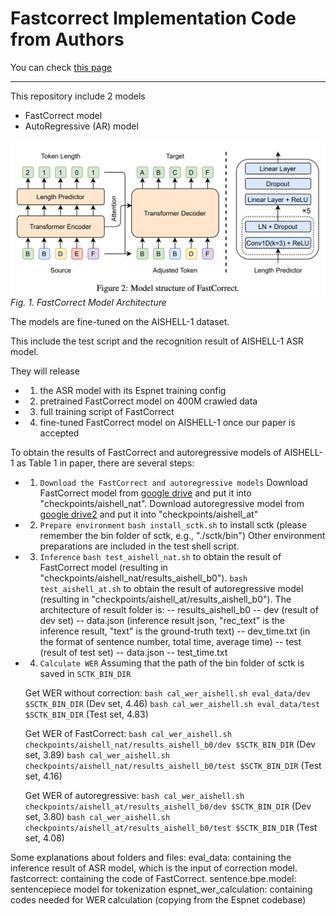 # Fastcorrect Implementation Code from Authors

You can check [this page](https://openreview.net/forum?id=N3oi7URBakV)

***

This repository include 2 models 

- FastCorrect model 
- AutoRegressive (AR) model

![fastcorrect_fig2](/assets/images/fastcorrect_fig2.png)
*Fig. 1. FastCorrect Model Architecture*


The models are fine-tuned on the AISHELL-1 dataset.

This include the test script and the recognition result of AISHELL-1 ASR model.

They will release 

- 1) the ASR model with its Espnet training config
- 2) pretrained FastCorrect model on 400M crawled data
- 3) full training script of FastCorrect
- 4) fine-tuned FastCorrect model on AISHELL-1 once our paper is accepted


To obtain the results of FastCorrect and autoregressive models of AISHELL-1 as Table 1 in paper, there are several steps:

- 1) `Download the FastCorrect and autoregressive models`
    Download FastCorrect model from [google drive](https://drive.google.com/file/d/1Y0M8tAxJxPmkgxLt1NpFsiMPJhusHTA4/view?usp=sharing) and put it into "checkpoints/aishell_nat".
    Download autoregressive model from [google drive2](https://drive.google.com/file/d/1YZ-TsYocTn7Gvnx8z3GoNZ1WTsHBe8pP/view?usp=sharing) and put it into "checkpoints/aishell_at"

- 2) `Prepare environment`
    `bash install_sctk.sh` to install sctk (please remember the bin folder of sctk, e.g., "./sctk/bin")
    Other environment preparations are included in the test shell script.

- 3) `Inference`
    `bash test_aishell_nat.sh` to obtain the result of FastCorrect model (resulting in "checkpoints/aishell_nat/results_aishell_b0").
    `bash test_aishell_at.sh` to obtain the result of autoregressive model (resulting in "checkpoints/aishell_at/results_aishell_b0").
    The architecture of result folder is:
    -- results_aishell_b0
      -- dev (result of dev set) 
          -- data.json (inference result json, "rec_text" is the inference result, "text" is the ground-truth text)
          -- dev_time.txt (in the format of sentence number, total time, average time)
      -- test (result of test set) 
          -- data.json
          -- test_time.txt

- 4) `Calculate WER`
    Assuming that the path of the bin folder of sctk is saved in `SCTK_BIN_DIR`
    
    Get WER without correction:
        `bash cal_wer_aishell.sh eval_data/dev $SCTK_BIN_DIR`  (Dev set, 4.46)
        `bash cal_wer_aishell.sh eval_data/test $SCTK_BIN_DIR`  (Test set, 4.83)

    Get WER of FastCorrect:
        `bash cal_wer_aishell.sh checkpoints/aishell_nat/results_aishell_b0/dev $SCTK_BIN_DIR`  (Dev set, 3.89)
        `bash cal_wer_aishell.sh checkpoints/aishell_nat/results_aishell_b0/test $SCTK_BIN_DIR`  (Test set, 4.16)

    Get WER of autoregressive:
        `bash cal_wer_aishell.sh checkpoints/aishell_at/results_aishell_b0/dev $SCTK_BIN_DIR`  (Dev set, 3.80)
        `bash cal_wer_aishell.sh checkpoints/aishell_at/results_aishell_b0/test $SCTK_BIN_DIR`  (Test set, 4.08)

Some explanations about folders and files:
    eval_data: containing the inference result of ASR model, which is the input of correction model.
    fastcorrect: containing the code of FastCorrect.
    sentence.bpe.model: sentencepiece model for tokenization
    espnet_wer_calculation: containing codes needed for WER calculation (copying from the Espnet codebase)
